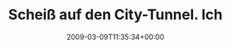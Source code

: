 ---
retweeted: false
source: <a href="http://twitter.com" rel="nofollow">Twitter Web Client</a>
entities:
  hashtags:
  - text: united
    indices:
    - '65'
    - '72'
  - text: geekdom
    indices:
    - '73'
    - '81'
  - text: leipzig
    indices:
    - '82'
    - '90'
  symbols: []
  user_mentions: []
  urls: []
display_text_range:
- '0'
- '90'
favorite_count: '0'
id_str: '1299933766'
truncated: false
retweet_count: '0'
id: '1299933766'
created_at: Mon Mar 09 11:35:34 +0000 2009
favorited: false
full_text: 'Scheiß auf den City-Tunnel. Ich komm doch auch per SSH ins Büro. #united
  #geekdom #leipzig'
lang: de
tags:
- united
- geekdom
- leipzig
- pesos:twitter
date: '2009-03-09T11:35:34+00:00'
src: https://twitter.com/bascht/status/1299933766
original_url: https://twitter.com/bascht/status/1299933766
type: twitter_tweet
text: 'Scheiß auf den City-Tunnel. Ich komm doch auch per SSH ins Büro. #united #geekdom
  #leipzig'
title: Scheiß auf den City-Tunnel. Ich

---